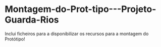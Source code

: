# Montagem-do-Prot-tipo---Projeto-Guarda-Rios
Inclui ficheiros para a disponibilizar os recursos para a montagem do Protótipo!

